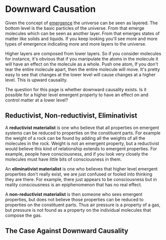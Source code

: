 # Downward Causation

Given the concept of [emergence](/docs/glossary#emergence) the universe can be seen as layered. The bottom level is the basic particles of the universe. From that emerge molecules which can be seen as another layer. From that emerges states of matter like solids and liquids. If you keep looking you'll see more and more types of emergence indicating more and more layers to the universe.

Higher layers are composed from lower layers. So if you consider molecules for instance, it's obvious that if you manipulate the atoms in the molecule it will have an effect on the molecule as a whole. Push one atom, If you don't tear the entire molecule apart, then the entire molecule will move. It's pretty easy to see that changes at the lower level will cause changes at a higher level. This is upward causality.

The question for this page is whether downward causality exists. Is it possible for a higher level emergent property to have an effect on and control matter at a lower level?

## Reductivist, Non-reductivist, Eliminativist

A **reductivist materialist** is one who believe that all properties on emergent systems can be reduced to properties on the constituent parts.  For example the weight of a rock can be found by adding all the weights of all the molecules in the rock.  Weight is not an emergent property, but a reductivist would believe this kind of relationship extends to emergent properties.  For example, people have consciousness, and if you look very closely the molecules must have little bits of consciousness in them.

An **eliminativist materialist** is one who believes that higher level emergent properties don't really exist, we are just confused or fooled into thinking they are there.  For example, there just appears to be consciousness but in reality consciousness is an epiphenomenon that has no real effect.

A **non-reductivist materialist** is then someone who sees emergent properties, but does not believe those properties can be reduced to properties on the constituent parts.  Thus air pressure is a property of a gas, but pressure is not found as a property on the individual molecules that compose the gas.  

## The Case Against Downward Causality


